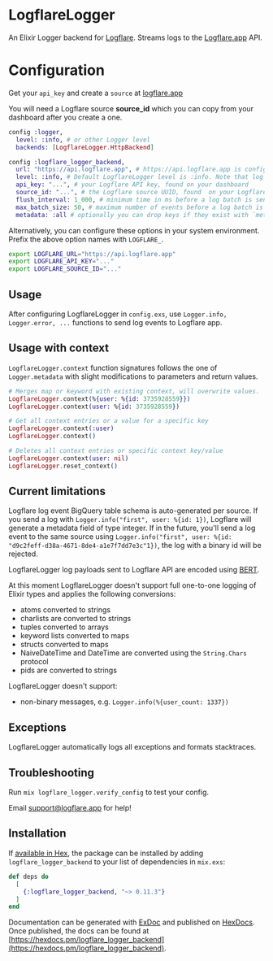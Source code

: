 # LogflareLogger

An Elixir Logger backend for [Logflare](https://github.com/Logflare/logflare). Streams logs to the [Logflare.app](https://logflare.app) API.

# Configuration

Get your `api_key` and create a `source` at [logflare.app](https://logflare.app/dashboard)

You will need a Logflare source **source_id** which you can copy from your dashboard after you create a one.

```elixir
config :logger,
  level: :info, # or other Logger level
  backends: [LogflareLogger.HttpBackend]

config :logflare_logger_backend,
  url: "https://api.logflare.app", # https://api.logflare.app is configured by default and you can set your own url
  level: :info, # Default LogflareLogger level is :info. Note that log messages are filtered by the :logger application first
  api_key: "...", # your Logflare API key, found on your dashboard
  source_id: "...", # the Logflare source UUID, found  on your Logflare dashboard
  flush_interval: 1_000, # minimum time in ms before a log batch is sent
  max_batch_size: 50, # maximum number of events before a log batch is sent
  metadata: :all # optionally you can drop keys if they exist with `metadata: [drop: [:list, :keys, :to, :drop]]`
```

Alternatively, you can configure these options in your system environment. Prefix the above option names with `LOGFLARE_`.

```bash
export LOGFLARE_URL="https://api.logflare.app"
export LOGFLARE_API_KEY="..."
export LOGFLARE_SOURCE_ID="..."
```

## Usage

After configuring LogflareLogger in `config.exs`, use `Logger.info, Logger.error, ...` functions to send log events to Logflare app.

## Usage with context

`LogflareLogger.context` function signatures follows the one of `Logger.metadata` with slight modifications to parameters and return values.

```elixir
# Merges map or keyword with existing context, will overwrite values.
LogflareLogger.context(%{user: %{id: 3735928559}})
LogflareLogger.context(user: %{id: 3735928559})

# Get all context entries or a value for a specific key
LogflareLogger.context(:user)
LogflareLogger.context()

# Deletes all context entries or specific context key/value
LogflareLogger.context(user: nil)
LogflareLogger.reset_context()
```

## Current limitations

Logflare log event BigQuery table schema is auto-generated per source. If you send a log with `Logger.info("first", user: %{id: 1})`, Logflare will generate a metadata field of type integer. If in the future, you'll send a log event to the same source using `Logger.info("first", user: %{id: "d9c2feff-d38a-4671-8de4-a1e7f7dd7e3c"1})`, the log with a binary id will be rejected.

LogflareLogger log payloads sent to Logflare API are encoded using [BERT](http://bert-rpc.org).

At this moment LogflareLogger doesn't support full one-to-one logging of Elixir types and applies the following conversions:

- atoms converted to strings
- charlists are converted to strings
- tuples converted to arrays
- keyword lists converted to maps
- structs converted to maps
- NaiveDateTime and DateTime are converted using the `String.Chars` protocol
- pids are converted to strings

LogflareLogger doesn't support:

- non-binary messages, e.g. `Logger.info(%{user_count: 1337})`

## Exceptions

LogflareLogger automatically logs all exceptions and formats stacktraces.

## Troubleshooting

Run `mix logflare_logger.verify_config` to test your config.

Email <support@logflare.app> for help!

## Installation

If [available in Hex](https://hex.pm/docs/publish), the package can be installed
by adding `logflare_logger_backend` to your list of dependencies in `mix.exs`:

```elixir
def deps do
  [
    {:logflare_logger_backend, "~> 0.11.3"}
  ]
end
```

Documentation can be generated with [ExDoc](https://github.com/elixir-lang/ex_doc)
and published on [HexDocs](https://hexdocs.pm). Once published, the docs can
be found at [https://hexdocs.pm/logflare_logger_backend](https://hexdocs.pm/logflare_logger_backend).
